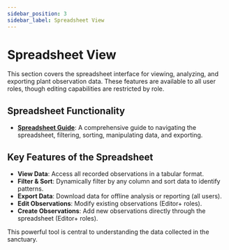 ```yaml
---
sidebar_position: 3
sidebar_label: Spreadsheet View
---
```


# Spreadsheet View

This section covers the spreadsheet interface for viewing, analyzing, and exporting plant observation data. These features are available to all user roles, though editing capabilities are restricted by role.

## Spreadsheet Functionality

- **[Spreadsheet Guide](./spreadsheet-guide.md)**: A comprehensive guide to navigating the spreadsheet, filtering, sorting, manipulating data, and exporting.

## Key Features of the Spreadsheet

- **View Data**: Access all recorded observations in a tabular format.
- **Filter & Sort**: Dynamically filter by any column and sort data to identify patterns.
- **Export Data**: Download data for offline analysis or reporting (all users).
- **Edit Observations**: Modify existing observations (Editor+ roles).
- **Create Observations**: Add new observations directly through the spreadsheet (Editor+ roles).

This powerful tool is central to understanding the data collected in the sanctuary. 